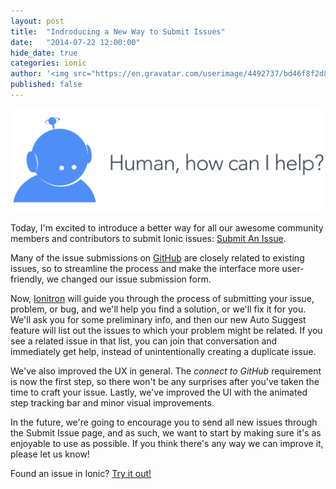 ```yaml
---
layout: post
title:  "Indroducing a New Way to Submit Issues"
date:   "2014-07-22 12:00:00"
hide_date: true
categories: ionic
author: '<img src="https://en.gravatar.com/userimage/4492737/bd46f8f2d8d12133c4df6c0441bc7ef1.jpg" class="author-icon"><a href="http://twitter.com/perrygovier" target="_blank">@perrygovier</a>'
published: false
---
```


<img class="showcase-image" src="/img/blog/submit-issue-header.png">

Today, I'm excited to introduce a better way for all our awesome community members and contributors to submit Ionic issues: [Submit An Issue](http://ionicframework.com/submit-issue/).

Many of the issue submissions on [GitHub](https://github.com/driftyco/ionic) are closely related to existing issues, so to streamline the process and make the interface more user-friendly, we changed our issue submission form.

<!-- more -->

Now, [Ionitron](http://twitter.com/ionitron) will guide you through the process of submitting your issue, problem, or bug, and we'll help you find a solution, or we'll fix it for you. We'll ask you for some preliminary info, and then our new Auto Suggest feature will list out the issues to which your problem might be related. If you see a related issue in that list, you can join that conversation and immediately get help, instead of unintentionally creating a duplicate issue.

We've also improved the UX in general. The *connect to GitHub* requirement is now the first step, so there won't be any surprises after you've taken the time to craft your issue. Lastly, we've improved the UI with the animated step tracking bar and minor visual improvements.

In the future, we're going to encourage you to send all new issues through the Submit Issue page, and as such, we want to start by making sure it's as enjoyable to use as possible. If you think there's any way we can improve it, please let us know!

Found an issue in Ionic? [Try it out!](http://ionicframework.com/submit-issue/)